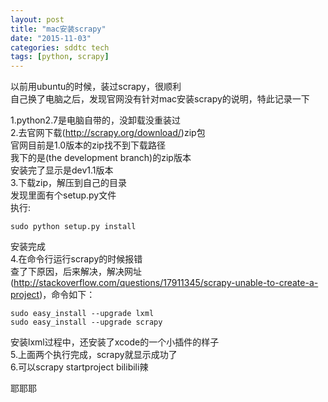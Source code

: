 ```yaml
---
layout: post
title: "mac安装scrapy"
date: "2015-11-03"
categories: sddtc tech
tags: [python, scrapy]
---
```


以前用ubuntu的时候，装过scrapy，很顺利  
自己换了电脑之后，发现官网没有针对mac安装scrapy的说明，特此记录一下  

1.python2.7是电脑自带的，没卸载没重装过  
2.去官网下载(http://scrapy.org/download/)zip包  
官网目前是1.0版本的zip找不到下载路径  
我下的是(the development branch)的zip版本  
安装完了显示是dev1.1版本  
3.下载zip，解压到自己的目录  
发现里面有个setup.py文件  
执行:

```vim
sudo python setup.py install  
```

安装完成  
4.在命令行运行scrapy的时候报错  
查了下原因，后来解决，解决网址(http://stackoverflow.com/questions/17911345/scrapy-unable-to-create-a-project)，命令如下：  

```vim
sudo easy_install --upgrade lxml   
sudo easy_install --upgrade scrapy
```

安装lxml过程中，还安装了xcode的一个小插件的样子  
5.上面两个执行完成，scrapy就显示成功了  
6.可以scrapy startproject bilibili辣  

耶耶耶
